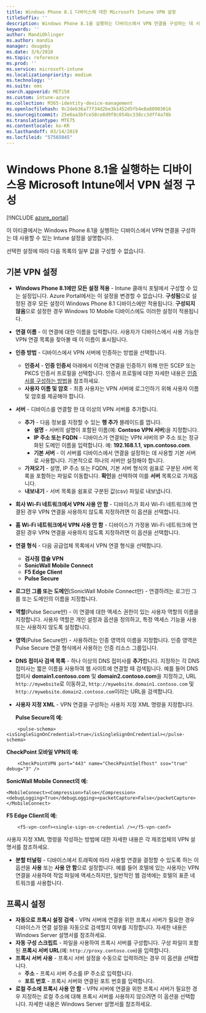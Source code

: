 ```yaml
---
title: Windows Phone 8.1 디바이스에 대한 Microsoft Intune VPN 설정
titleSuffix: ''
description: Windows Phone 8.1을 실행하는 디바이스에서 VPN 연결을 구성하는 데 사용할 수 있는 Intune 설정을 알아봅니다.
keywords: ''
author: MandiOhlinger
ms.author: mandia
manager: dougeby
ms.date: 3/6/2018
ms.topic: reference
ms.prod: ''
ms.service: microsoft-intune
ms.localizationpriority: medium
ms.technology: ''
ms.suite: ems
search.appverid: MET150
ms.custom: intune-azure
ms.collection: M365-identity-device-management
ms.openlocfilehash: 9c2deb36a77f34d2be3b1452d5fb4e8a88903016
ms.sourcegitcommit: 25e6aa3bfce58ce8d9f8c054bc338cc3dff4a78b
ms.translationtype: MTE75
ms.contentlocale: ko-KR
ms.lasthandoff: 03/14/2019
ms.locfileid: "57565845"
---
```

# <a name="configure-vpn-settings-in-microsoft-intune-for-devices-running-windows-phone-81"></a>Windows Phone 8.1을 실행하는 디바이스용 Microsoft Intune에서 VPN 설정 구성

[!INCLUDE [azure_portal](./includes/azure_portal.md)]

이 아티클에서는 Windows Phone 8.1을 실행하는 디바이스에서 VPN 연결을 구성하는 데 사용할 수 있는 Intune 설정을 설명합니다.


선택한 설정에 따라 다음 목록의 일부 값을 구성할 수 없습니다.

## <a name="base-vpn-settings"></a>기본 VPN 설정

- **Windows Phone 8.1에만 모든 설정 적용** - Intune 클래식 포털에서 구성할 수 있는 설정입니다. Azure Portal에서는 이 설정을 변경할 수 없습니다. **구성됨**으로 설정된 경우 모든 설정이 Windows Phone 8.1 디바이스에만 적용됩니다. **구성되지 않음**으로 설정한 경우 Windows 10 Mobile 디바이스에도 이러한 설정이 적용됩니다.
- **연결 이름** - 이 연결에 대한 이름을 입력합니다. 사용자가 디바이스에서 사용 가능한 VPN 연결 목록을 찾아볼 때 이 이름이 표시됩니다.
- **인증 방법** - 디바이스에서 VPN 서버에 인증하는 방법을 선택합니다.
    - **인증서** - **인증 인증서** 아래에서 이전에 연결을 인증하기 위해 만든 SCEP 또는 PKCS 인증서 프로필을 선택합니다. 인증서 프로필에 대한 자세한 내용은 [인증서를 구성하는 방법](certificates-configure.md)을 참조하세요.
    - **사용자 이름 및 암호** - 최종 사용자는 VPN 서버에 로그인하기 위해 사용자 이름 및 암호를 제공해야 합니다.
- **서버** - 디바이스를 연결할 한 대 이상의 VPN 서버를 추가합니다.
    - **추가** - 다음 정보를 지정할 수 있는 **행 추가** 블레이드를 엽니다.
        - **설명** - 서버의 설명이 포함된 이름(예: **Contoso VPN 서버**)을 지정합니다.
        - **IP 주소 또는 FQDN** - 디바이스가 연결되는 VPN 서버의 IP 주소 또는 정규화된 도메인 이름을 입력합니다. 예: **192.168.1.1**, **vpn.contoso.com**.
        - **기본 서버** - 이 서버를 디바이스에서 연결을 설정하는 데 사용할 기본 서버로 사용합니다. 기본적으로 하나의 서버만 설정해야 합니다.
    - **가져오기** - 설명, IP 주소 또는 FQDN, 기본 서버 형식의 쉼표로 구분된 서버 목록을 포함하는 파일로 이동합니다. **확인**을 선택하여 이를 **서버** 목록으로 가져옵니다.
    - **내보내기** - 서버 목록을 쉼표로 구분된 값(csv) 파일로 내보냅니다.

- **회사 Wi-Fi 네트워크에서 VPN 사용 안 함** - 디바이스가 회사 Wi-Fi 네트워크에 연결된 경우 VPN 연결을 사용하지 않도록 지정하려면 이 옵션을 선택합니다.
- **홈 Wi-Fi 네트워크에서 VPN 사용 안 함** - 디바이스가 가정용 Wi-Fi 네트워크에 연결된 경우 VPN 연결을 사용하지 않도록 지정하려면 이 옵션을 선택합니다.

- **연결 형식** - 다음 공급업체 목록에서 VPN 연결 형식을 선택합니다.
    - **검사점 캡슐 VPN**
    - **SonicWall Mobile Connect**
    - **F5 Edge Client**
    - **Pulse Secure**

- **로그인 그룹 또는 도메인**(SonicWall Mobile Connect만) - 연결하려는 로그인 그룹 또는 도메인의 이름을 지정합니다.
- **역할**(Pulse Secure만) - 이 연결에 대한 액세스 권한이 있는 사용자 역할의 이름을 지정합니다. 사용자 역할은 개인 설정과 옵션을 정의하고, 특정 액세스 기능을 사용 또는 사용하지 않도록 설정합니다.
- **영역**(Pulse Secure만) - 사용하려는 인증 영역의 이름을 지정합니다. 인증 영역은 Pulse Secure 연결 형식에서 사용하는 인증 리소스 그룹입니다.

- **DNS 접미사 검색 목록** - 하나 이상의 DNS 접미사를 **추가**합니다. 지정하는 각 DNS 접미사는 짧은 이름을 사용하여 웹 사이트에 연결할 때 검색됩니다. 예를 들어 DNS 접미사 **domain1.contoso.com** 및 **domain2.contoso.com**을 지정하고, URL `http://mywebsite`로 이동하고, `http://mywebsite.domain1.contoso.com` 및 `http://mywebsite.domain2.contoso.com`이라는 URL을 검색합니다.

- **사용자 지정 XML** - VPN 연결을 구성하는 사용자 지정 XML 명령을 지정합니다.

    **Pulse Secure의 예:**

```
    <pulse-schema><isSingleSignOnCredential>true</isSingleSignOnCredential></pulse-schema>
```

**CheckPoint 모바일 VPN의 예:**

```
    <CheckPointVPN port="443" name="CheckPointSelfhost" sso="true" debug="3" />
```

**SonicWall Mobile Connect의 예:**
```
<MobileConnect><Compression>false</Compression><debugLogging>True</debugLogging><packetCapture>False</packetCapture></MobileConnect>
```

**F5 Edge Client의 예:**
```
    <f5-vpn-conf><single-sign-on-credential /></f5-vpn-conf>
```

사용자 지정 XML 명령을 작성하는 방법에 대한 자세한 내용은 각 제조업체의 VPN 설명서를 참조하세요.

- **분할 터널링** - 디바이스에서 트래픽에 따라 사용할 연결을 결정할 수 있도록 하는 이 옵션을 **사용** 또는 **사용 안 함**으로 설정합니다. 예를 들어 호텔에 있는 사용자는 VPN 연결을 사용하여 작업 파일에 액세스하지만, 일반적인 웹 검색에는 호텔의 표준 네트워크를 사용합니다.




## <a name="proxy-settings"></a>프록시 설정

- **자동으로 프록시 설정 검색** - VPN 서버에 연결을 위한 프록시 서버가 필요한 경우 디바이스가 연결 설정을 자동으로 검색할지 여부를 지정합니다. 자세한 내용은 Windows Server 설명서를 참조하세요.
- **자동 구성 스크립트** - 파일을 사용하여 프록시 서버를 구성합니다. 구성 파일이 포함된 **프록시 서버 URL**(예: `http://proxy.contoso.com`)을 입력합니다.
- **프록시 서버 사용** - 프록시 서버 설정을 수동으로 입력하려는 경우 이 옵션을 선택합니다.
    - **주소** - 프록시 서버 주소를 IP 주소로 입력합니다.
    - **포트 번호** - 프록시 서버와 연결된 포트 번호를 입력합니다.
- **로컬 주소에 프록시 사용 안 함** - VPN 서버에 연결을 위한 프록시 서버가 필요한 경우 지정하는 로컬 주소에 대해 프록시 서버를 사용하지 않으려면 이 옵션을 선택합니다. 자세한 내용은 Windows Server 설명서를 참조하세요.
